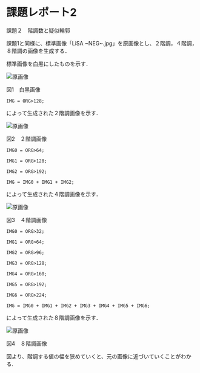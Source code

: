 # 課題レポート2
課題２　階調数と疑似輪郭

課題1と同様に、標準画像「LiSA ~NEG~.jpg」を原画像とし、２階調，４階調，８階調の画像を生成する．

標準画像を白黒にしたものを示す．

![原画像](https://github.com/ItsukiTakemura/image_processing/blob/master/image/kadai2_1.png?raw=true)

図1　白黒画像

`IMG = ORG>128;`

によって生成された２階調画像を示す．

![原画像](https://github.com/ItsukiTakemura/image_processing/blob/master/image/kadai2_2.png?raw=true)

図2　２階調画像


`IMG0 = ORG>64;`

`IMG1 = ORG>128;`

`IMG2 = ORG>192;`

`IMG = IMG0 + IMG1 + IMG2;`

によって生成された４階調画像を示す．

![原画像](https://github.com/ItsukiTakemura/image_processing/blob/master/image/kadai2_3.png?raw=true)

図3　４階調画像


`IMG0 = ORG>32;`

`IMG1 = ORG>64;`

`IMG2 = ORG>96;`

`IMG3 = ORG>128;`

`IMG4 = ORG>160;`

`IMG5 = ORG>192;`

`IMG6 = ORG>224;`

`IMG = IMG0 + IMG1 + IMG2 + IMG3 + IMG4 + IMG5 + IMG6;`

によって生成された８階調画像を示す．

![原画像](https://github.com/ItsukiTakemura/image_processing/blob/master/image/kadai2_4.png?raw=true)

図4　８階調画像


図より、階調する値の幅を狭めていくと、元の画像に近づいていくことがわかる. 
